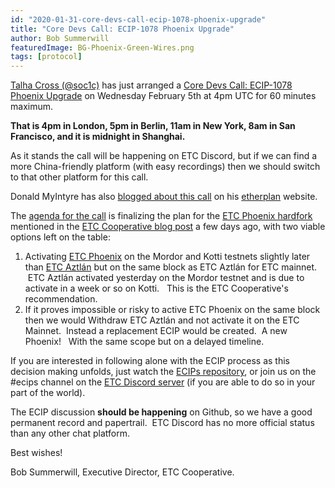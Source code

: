 ```yaml
---
id: "2020-01-31-core-devs-call-ecip-1078-phoenix-upgrade"
title: "Core Devs Call: ECIP-1078 Phoenix Upgrade"
author: Bob Summerwill
featuredImage: BG-Phoenix-Green-Wires.png
tags: [protocol]
---
```


[Talha Cross (@soc1c)](https://github.com/soc1c) has just arranged a
[Core Devs Call: ECIP-1078 Phoenix Upgrade](https://github.com/ethereumclassic/ECIPs/issues/284) on Wednesday
February 5th at 4pm UTC for 60 minutes maximum.

**That is 4pm in London, 5pm in Berlin, 11am in New York, 8am in San Francisco, and it is midnight in Shanghai.**

As it stands the call will be happening on ETC Discord, but if we can find a more China-friendly platform (with easy recordings) then we should switch to that other platform for this call.

Donald MyIntyre has also [blogged about this call](https://etherplan.com/2020/01/31/ethereum-classic-developer-call-about-the-next-aztlan-phoenix-upgrade-feb-5-2019/9796/) on his
[etherplan](https://etherplan.com/) website.

The [agenda for the call](https://github.com/ethereumclassic/ECIPs/issues/284) is finalizing the plan for the
[ETC Phoenix hardfork](https://ecips.ethereumclassic.org/ECIPs/ecip-1078) mentioned in the
[ETC Cooperative blog post](https://etccooperative.org/etc-phoenix-hardfork/) a few days ago, with two
viable options left on the table:

1. Activating [ETC Phoenix](https://ecips.ethereumclassic.org/ECIPs/ecip-1078) on the Mordor and Kotti testnets slightly later than [ETC Aztlán](https://ecips.ethereumclassic.org/ECIPs/ecip-1061) but on the same block as ETC Aztlán for ETC mainnet.   ETC Aztlán activated yesterday on the Mordor testnet and is due to activate in a week or so on Kotti.   This is the ETC Cooperative's recommendation.
2. If it proves impossible or risky to active ETC Phoenix on the same block then we would Withdraw ETC Aztlán and not activate it on the ETC Mainnet.  Instead a replacement ECIP would be created.  A new Phoenix!   With the same scope but on a delayed timeline.

If you are interested in following alone with the ECIP process as this decision making unfolds, just watch the [ECIPs repository](https://github.com/ethereumclassic/ECIPs), or join us on the #ecips channel on the
[ETC Discord server](https://discord.gg/HgBa9b4) (if you are able to do so in your part of the world).

The ECIP discussion **should be happening** on Github, so we have a good permanent record and papertrail.  ETC Discord has no more official status than any other chat platform.

Best wishes!

Bob Summerwill, Executive Director, ETC Cooperative.

